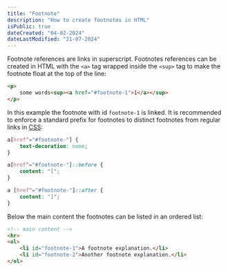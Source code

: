 ```yaml
---
title: "Footnote"
description: "How to create footnotes in HTML"
isPublic: true
dateCreated: "04-02-2024"
dateLastModified: "21-07-2024"
---
```


Footnote references are links in superscript. Footnotes references can be
created in HTML with the `<a>` tag wrapped inside the `<sup>` tag to make the
footnote float at the top of the line:

```html
<p>
    some words<sup><a href="#footnote-1">1</a></sup>
</p>
```

In this example the footnote with id `footnote-1` is linked. It is recommended
to enforce a standard prefix for footnotes to distinct footnotes from regular
links in [CSS](css):

```css
a[href^="#footnote-"] {
    text-decoration: none;
}

a[href^="#footnote-"]::before {
    content: "[";
}

a [href^="#footnote-"]::after {
    content: "]";
}
```

Below the main content the footnotes can be listed in an ordered list:

```html
<!-- main content -->
<hr>
<ol>
    <li id="footnote-1">A footnote explanation.</li>
    <li id="footnote-2">Another footnote explanation.</li>
</ol>
```
